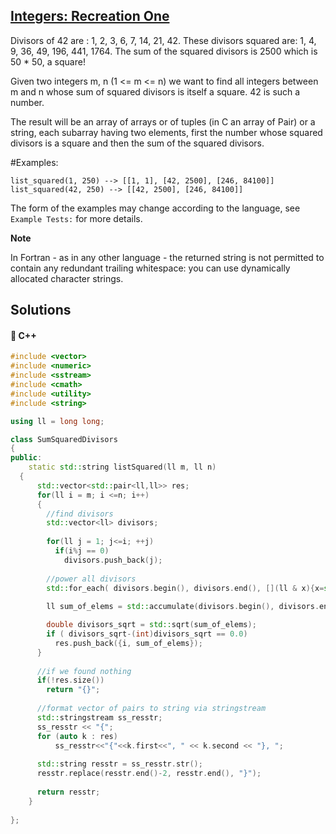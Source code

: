 ## [Integers: Recreation One](https://www.codewars.com/kata/55aa075506463dac6600010d)

Divisors of 42 are : 1, 2, 3, 6, 7, 14, 21, 42.
These divisors squared are: 1, 4, 9, 36, 49, 196, 441, 1764.
The sum of the squared divisors is 2500 which is 50 * 50, a square!

Given two integers m, n (1 <= m <= n) we want to find all integers 
between m and n whose sum of squared divisors is itself a square.
42 is such a number.

The result will be an array of arrays or of tuples (in C an array of Pair) or a string, each subarray having two elements,
first the number whose squared divisors is a square and then the sum
of the squared divisors.

#Examples:
```
list_squared(1, 250) --> [[1, 1], [42, 2500], [246, 84100]]
list_squared(42, 250) --> [[42, 2500], [246, 84100]]
```

The form of the examples may change according to the language, see `Example Tests:` for more details.

**Note**

In Fortran - as in any other language - the returned string is not permitted to contain any redundant trailing whitespace: you can use dynamically allocated character strings.



## Solutions
#### 🧠 C++
```c++
#include <vector>
#include <numeric>
#include <sstream>
#include <cmath>
#include <utility>
#include <string>

using ll = long long;

class SumSquaredDivisors
{
public:
    static std::string listSquared(ll m, ll n)
  {
      std::vector<std::pair<ll,ll>> res;
      for(ll i = m; i <=n; i++)
      {
        //find divisors
        std::vector<ll> divisors;
        
        for(ll j = 1; j<=i; ++j)
          if(i%j == 0)
            divisors.push_back(j);
        
        //power all divisors
        std::for_each( divisors.begin(), divisors.end(), [](ll & x){x=std::pow(x,2);});
        
        ll sum_of_elems = std::accumulate(divisors.begin(), divisors.end(), 0);

        double divisors_sqrt = std::sqrt(sum_of_elems);
        if ( divisors_sqrt-(int)divisors_sqrt == 0.0)
          res.push_back({i, sum_of_elems});
      }
      
      //if we found nothing
      if(!res.size())
        return "{}";
      
      //format vector of pairs to string via stringstream
      std::stringstream ss_resstr;
      ss_resstr << "{";
      for (auto k : res)
          ss_resstr<<"{"<<k.first<<", " << k.second << "}, ";
      
      std::string resstr = ss_resstr.str();
      resstr.replace(resstr.end()-2, resstr.end(), "}");
      
      return resstr;
    }
    
};

```
